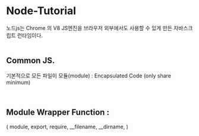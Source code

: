 # Node-Tutorial

노드js는 Chrome 의 V8 JS엔진을 브라우저 외부에서도 사용할 수 있게 만든 자바스크립트 런타임이다.  
<br>  
## Common JS.

기본적으로 모든 파일이 모듈(module) : Encapsulated Code (only share minimum)  

<br>  

## Module Wrapper Function : 
( module,
 export,
 require,
 __filename,
 __dirname, )
